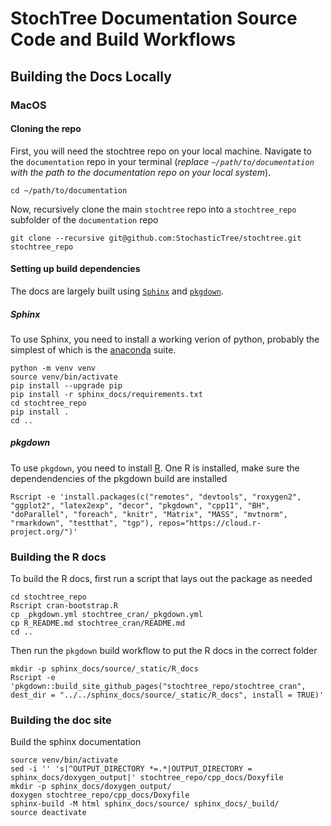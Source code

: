 # StochTree Documentation Source Code and Build Workflows

## Building the Docs Locally

### MacOS

#### Cloning the repo 

First, you will need the stochtree repo on your local machine. 
Navigate to the `documentation` repo in your terminal (*replace `~/path/to/documentation` with the path to the documentation repo on your local system*).

```{bash}
cd ~/path/to/documentation
```

Now, recursively clone the main `stochtree` repo into a `stochtree_repo` subfolder of the `documentation` repo

```{bash}
git clone --recursive git@github.com:StochasticTree/stochtree.git stochtree_repo
```

#### Setting up build dependencies

The docs are largely built using [`Sphinx`](https://www.sphinx-doc.org/en/master/) and [`pkgdown`](https://pkgdown.r-lib.org). 

##### Sphinx

To use Sphinx, you need to install a working verion of python, probably the simplest of which is the [anaconda](https://docs.conda.io/projects/conda/en/stable/user-guide/install/index.html) suite.

```{bash}
python -m venv venv
source venv/bin/activate
pip install --upgrade pip
pip install -r sphinx_docs/requirements.txt
cd stochtree_repo
pip install .
cd ..
```

##### pkgdown

To use `pkgdown`, you need to install [R](https://cran.r-project.org). 
One R is installed, make sure the dependendencies of the pkgdown build are installed

```{bash}
Rscript -e 'install.packages(c("remotes", "devtools", "roxygen2", "ggplot2", "latex2exp", "decor", "pkgdown", "cpp11", "BH", "doParallel", "foreach", "knitr", "Matrix", "MASS", "mvtnorm", "rmarkdown", "testthat", "tgp"), repos="https://cloud.r-project.org/")'
```

### Building the R docs

To build the R docs, first run a script that lays out the package as needed

```{bash}
cd stochtree_repo
Rscript cran-bootstrap.R 
cp _pkgdown.yml stochtree_cran/_pkgdown.yml
cp R_README.md stochtree_cran/README.md
cd ..
```

Then run the `pkgdown` build workflow to put the R docs in the correct folder

```{bash}
mkdir -p sphinx_docs/source/_static/R_docs
Rscript -e 'pkgdown::build_site_github_pages("stochtree_repo/stochtree_cran", dest_dir = "../../sphinx_docs/source/_static/R_docs", install = TRUE)'
```

### Building the doc site

Build the sphinx documentation

```{bash}
source venv/bin/activate
sed -i '' 's|^OUTPUT_DIRECTORY *=.*|OUTPUT_DIRECTORY = sphinx_docs/doxygen_output|' stochtree_repo/cpp_docs/Doxyfile
mkdir -p sphinx_docs/doxygen_output/
doxygen stochtree_repo/cpp_docs/Doxyfile
sphinx-build -M html sphinx_docs/source/ sphinx_docs/_build/
source deactivate
```
